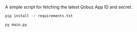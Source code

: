 A simple script for fetching the latest Qobuz App ID and secret.

```bash
pip install -r requirements.txt
```
```bash
py main.py
```